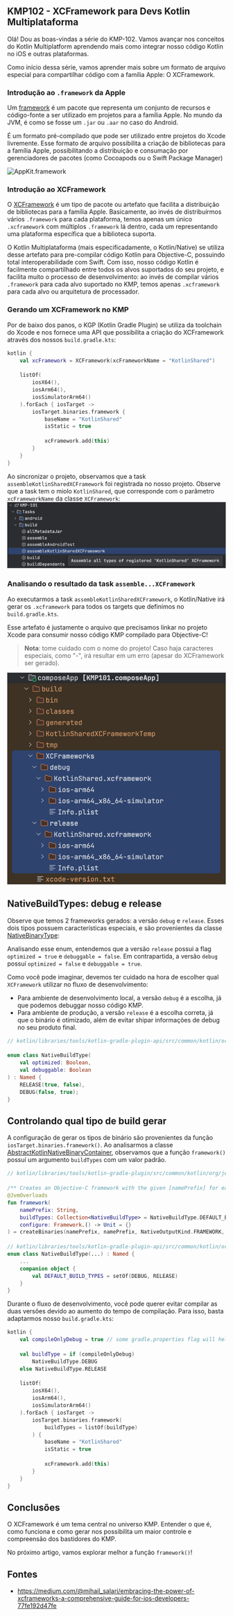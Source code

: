 ## KMP102 - XCFramework para Devs Kotlin Multiplataforma

Olá! Dou as boas-vindas a série do KMP-102. Vamos avançar nos conceitos do Kotlin Multiplatform aprendendo mais como integrar nosso código Kotlin no iOS e outras plataformas.

Como início dessa série, vamos aprender mais sobre um formato de arquivo especial para compartilhar código com a família Apple: O XCFramework.

### Introdução ao `.framework` da Apple

Um [framework](https://developer.apple.com/library/archive/documentation/MacOSX/Conceptual/BPFrameworks/Concepts/WhatAreFrameworks.html) é um pacote que representa um conjunto de recursos e código-fonte a ser utilizado em projetos para a família Apple. No mundo da JVM, é como se fosse um `.jar` ou `.aar` no caso do Android. 

É um formato pré-compilado que pode ser utilizado entre projetos do Xcode livremente. Esse formato de arquivo possibilita a criação de bibliotecas para a família Apple, possibilitando a distribuição e consumação por gerenciadores de pacotes (como Cocoapods ou o Swift Package Manager)

![AppKit.framework](https://developer.apple.com/library/archive/documentation/General/Conceptual/DevPedia-CocoaCore/Art/framework_2x.png)

### Introdução ao XCFramework

O [XCFramework](https://developer.apple.com/documentation/xcode/creating-a-multi-platform-binary-framework-bundle) é um tipo de pacote ou artefato que facilita a distribuição de bibliotecas para a família Apple. Basicamente, ao invés de distribuírmos vários `.framework` para cada plataforma, temos apenas um único `.xcframework` com múltiplos `.framework` lá dentro, cada um representando uma plataforma específica que a biblioteca suporta.

O Kotlin Multiplataforma (mais especificadamente, o Kotlin/Native) se utiliza desse artefato para pre-compilar código Kotlin para Objective-C, possuindo total interoperabilidade com Swift. Com isso, nosso código Kotlin é facilmente compartilhado entre todos os alvos suportados do seu projeto, e facilita muito o processo de desenvolvimento: ao invés de compilar vários `.framework` para cada alvo suportado no KMP, temos apenas `.xcframework` para cada alvo ou arquitetura de processador.



### Gerando um XCFramework no KMP

Por de baixo dos panos, o KGP (Kotlin Gradle Plugin) se utiliza da toolchain do Xcode e nos fornece uma API que possibilita a criação do XCFramework através dos nossos `build.gradle.kts`:

```kotlin
kotlin {
    val xcFramework = XCFramework(xcFrameworkName = "KotlinShared")

    listOf(
        iosX64(),
        iosArm64(),
        iosSimulatorArm64()
    ).forEach { iosTarget ->
        iosTarget.binaries.framework {
            baseName = "KotlinShared"
            isStatic = true

            xcFramework.add(this)
        }
    }
}
```

Ao sincronizar o projeto, observamos que a task `assembleKotlinSharedXCFramework` foi registrada no nosso projeto. Observe que a task tem o miolo `KotlinShared`, que corresponde com o parâmetro `xcFrameworkName` da classe `XCFramework`:
![XCFramework registered task](https://github.com/rsicarelli/KMP-101/blob/main/posts/assets/xcframework-gradle-task.png?raw=true)

### Analisando o resultado da task `assemble...XCFramework`

Ao executarmos a task `assembleKotlinSharedXCFramework`, o Kotlin/Native irá gerar os `.xcframework` para todos os targets que definimos no `build.gradle.kts`.

Esse artefato é justamente o arquivo que precisamos linkar no projeto Xcode para consumir nosso código KMP compilado para Objective-C!

> **Nota**: tome cuidado com o nome do projeto! Caso haja caracteres especiais, como "-", irá resultar em um erro (apesar do XCFramework ser gerado). 

![XCFramework task result](https://github.com/rsicarelli/KMP-101/blob/main/posts/assets/xcframework-task-result.png?raw=true)

## NativeBuildTypes: debug e release
Observe que temos 2 frameworks gerados: a versão `debug` e `release`. Esses dois tipos possuem características especiais, e são provenientes da classe [NativeBinaryType](https://github.com/JetBrains/kotlin/blob/master/libraries/tools/kotlin-gradle-plugin-api/src/common/kotlin/org/jetbrains/kotlin/gradle/plugin/mpp/NativeBinaryTypes.kt):

Analisando esse enum, entendemos que a versão `release` possui a flag `optimized = true` e `debuggable = false`. Em contrapartida, a versão `debug` possuí `optimized = false` e `debuggable = true`. 

Como você pode imaginar, devemos ter cuidado na hora de escolher qual `XCFramework` utilizar no fluxo de desenvolvimento:
- Para ambiente de desenvolvimento local, a versão `debug` é a escolha, já que podemos debuggar nosso código KMP.
- Para ambiente de produção, a versão `release` é a escolha correta, já que o binário é otimizado, além de evitar shipar informações de debug no seu produto final. 

```kotlin
// kotlin/libraries/tools/kotlin-gradle-plugin-api/src/common/kotlin/org/jetbrains/kotlin/gradle/plugin/mpp/NativeBinaryTypes.kt

enum class NativeBuildType(
    val optimized: Boolean,
    val debuggable: Boolean
) : Named {
    RELEASE(true, false),
    DEBUG(false, true);
}
```

## Controlando qual tipo de build gerar
A configuração de gerar os tipos de binário são provenientes da função `iosTarget.binaries.framework()`. Ao analisarmos a classe [AbstractKotlinNativeBinaryContainer](https://github.com/JetBrains/kotlin/blob/master/libraries/tools/kotlin-gradle-plugin/src/common/kotlin/org/jetbrains/kotlin/gradle/dsl/AbstractKotlinNativeBinaryContainer.kt), observamos que a função `framework()` possuí um argumento `buildTypes` com um valor padrão.
```kotlin
// kotlin/libraries/tools/kotlin-gradle-plugin/src/common/kotlin/org/jetbrains/kotlin/gradle/dsl/AbstractKotlinNativeBinaryContainer.kt

/** Creates an Objective-C framework with the given [namePrefix] for each build type and configures it. */
@JvmOverloads
fun framework(
    namePrefix: String,
    buildTypes: Collection<NativeBuildType> = NativeBuildType.DEFAULT_BUILD_TYPES,
    configure: Framework.() -> Unit = {}
) = createBinaries(namePrefix, namePrefix, NativeOutputKind.FRAMEWORK, buildTypes, ::Framework, configure)

// kotlin/libraries/tools/kotlin-gradle-plugin-api/src/common/kotlin/org/jetbrains/kotlin/gradle/plugin/mpp/NativeBinaryTypes.kt
enum class NativeBuildType(...) : Named {
    ...
    companion object {
        val DEFAULT_BUILD_TYPES = setOf(DEBUG, RELEASE)
    }
}
```

Durante o fluxo de desenvolvimento, você pode querer evitar compilar as duas versões devido ao aumento do tempo de compilação. Para isso, basta adaptarmos nosso `build.gradle.kts`:

```kotlin
kotlin {
    val compileOnlyDebug = true // some gradle.properties flag will help you here!

    val buildType = if (compileOnlyDebug)
        NativeBuildType.DEBUG
    else NativeBuildType.RELEASE

    listOf(
        iosX64(),
        iosArm64(),
        iosSimulatorArm64()
    ).forEach { iosTarget ->
        iosTarget.binaries.framework(
            buildTypes = listOf(buildType)
        ) {
            baseName = "KotlinShared"
            isStatic = true

            xcFramework.add(this)
        }
    }
}
```

## Conclusões
O XCFramework é um tema central no universo KMP. Entender o que é, como funciona e como gerar nos possibilita um maior controle e compreensão dos bastidores do KMP.

No próximo artigo, vamos explorar melhor a função `framework()`!

## Fontes

- https://medium.com/@mihail_salari/embracing-the-power-of-xcframeworks-a-comprehensive-guide-for-ios-developers-77fe192d47fe
